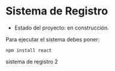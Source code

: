 <h1>Sistema de Registro</h1>

- Estado del proyecto: en construcción.

Para ejecutar el sistema debes poner:

```npm install react```

sistema de registro 2
